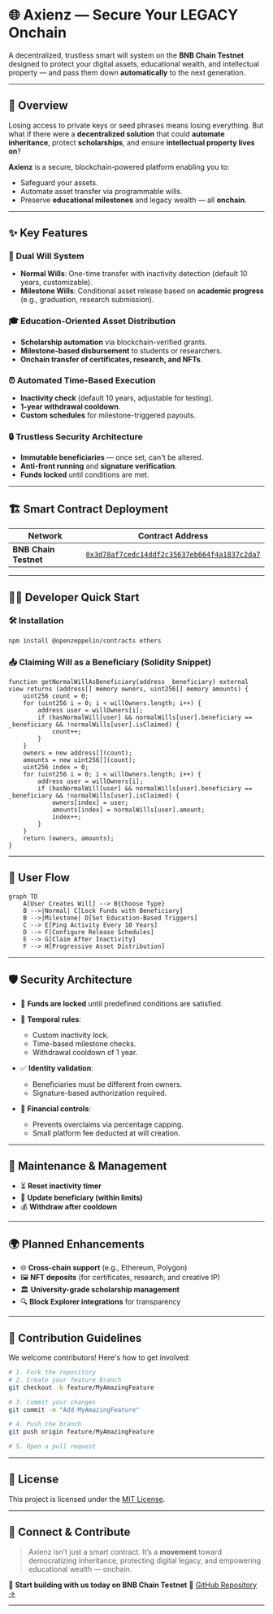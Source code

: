 # 🌐 **Axienz — Secure Your LEGACY Onchain**

A decentralized, trustless smart will system on the **BNB Chain Testnet** designed to protect your digital assets, educational wealth, and intellectual property — and pass them down **automatically** to the next generation.

---

## 📌 **Overview**

Losing access to private keys or seed phrases means losing everything. But what if there were a **decentralized solution** that could **automate inheritance**, protect **scholarships**, and ensure **intellectual property lives on**?

**Axienz** is a secure, blockchain-powered platform enabling you to:

* Safeguard your assets.
* Automate asset transfer via programmable wills.
* Preserve **educational milestones** and legacy wealth — all **onchain**.

---

## ✨ **Key Features**

### 📜 Dual Will System

* **Normal Wills**: One-time transfer with inactivity detection (default 10 years, customizable).
* **Milestone Wills**: Conditional asset release based on **academic progress** (e.g., graduation, research submission).

### 🎓 Education-Oriented Asset Distribution

* **Scholarship automation** via blockchain-verified grants.
* **Milestone-based disbursement** to students or researchers.
* **Onchain transfer of certificates, research, and NFTs**.

### ⏰ Automated Time-Based Execution

* **Inactivity check** (default 10 years, adjustable for testing).
* **1-year withdrawal cooldown**.
* **Custom schedules** for milestone-triggered payouts.

### 🔒 Trustless Security Architecture

* **Immutable beneficiaries** — once set, can't be altered.
* **Anti-front running** and **signature verification**.
* **Funds locked** until conditions are met.

---

## 🏗️ **Smart Contract Deployment**

| Network               | Contract Address                                                                                                               |
| --------------------- | ------------------------------------------------------------------------------------------------------------------------------ |
| **BNB Chain Testnet** | [`0x3d78af7cedc14ddf2c35637eb664f4a1837c2da7`](https://testnet.bscscan.com/address/0x3d78af7cedc14ddf2c35637eb664f4a1837c2da7) |

---

## 🧑‍💻 **Developer Quick Start**

### 🛠 Installation

```bash
npm install @openzeppelin/contracts ethers
```

### 📥 Claiming Will as a Beneficiary (Solidity Snippet)

```solidity
function getNormalWillAsBeneficiary(address _beneficiary) external view returns (address[] memory owners, uint256[] memory amounts) {
    uint256 count = 0;
    for (uint256 i = 0; i < willOwners.length; i++) {
        address user = willOwners[i];
        if (hasNormalWill[user] && normalWills[user].beneficiary == _beneficiary && !normalWills[user].isClaimed) {
            count++;
        }
    }
    owners = new address[](count);
    amounts = new uint256[](count);
    uint256 index = 0;
    for (uint256 i = 0; i < willOwners.length; i++) {
        address user = willOwners[i];
        if (hasNormalWill[user] && normalWills[user].beneficiary == _beneficiary && !normalWills[user].isClaimed) {
            owners[index] = user;
            amounts[index] = normalWills[user].amount;
            index++;
        }
    }
    return (owners, amounts);
}
```

---

## 🔄 **User Flow**

```mermaid
graph TD
    A[User Creates Will] --> B{Choose Type}
    B -->|Normal| C[Lock Funds with Beneficiary]
    B -->|Milestone| D[Set Education-Based Triggers]
    C --> E[Ping Activity Every 10 Years]
    D --> F[Configure Release Schedules]
    E --> G[Claim After Inactivity]
    F --> H[Progressive Asset Distribution]
```

---

## 🛡️ **Security Architecture**

* 🔐 **Funds are locked** until predefined conditions are satisfied.
* 📅 **Temporal rules**:

  * Custom inactivity lock.
  * Time-based milestone checks.
  * Withdrawal cooldown of 1 year.
* ✅ **Identity validation**:

  * Beneficiaries must be different from owners.
  * Signature-based authorization required.
* 💸 **Financial controls**:

  * Prevents overclaims via percentage capping.
  * Small platform fee deducted at will creation.

---

## 🔧 **Maintenance & Management**

* ⏳ **Reset inactivity timer**
* 🔁 **Update beneficiary (within limits)**
* 💰 **Withdraw after cooldown**

---

## 🌍 **Planned Enhancements**

* 🌐 **Cross-chain support** (e.g., Ethereum, Polygon)
* 🖼️ **NFT deposits** (for certificates, research, and creative IP)
* 🏛️ **University-grade scholarship management**
* 🔍 **Block Explorer integrations** for transparency

---

## 🤝 **Contribution Guidelines**

We welcome contributors! Here's how to get involved:

```bash
# 1. Fork the repository
# 2. Create your feature branch
git checkout -b feature/MyAmazingFeature

# 3. Commit your changes
git commit -m "Add MyAmazingFeature"

# 4. Push the branch
git push origin feature/MyAmazingFeature

# 5. Open a pull request
```

---

## 📝 **License**

This project is licensed under the [MIT License](https://opensource.org/licenses/MIT).

---

## 🔗 **Connect & Contribute**

> Axienz isn’t just a smart contract. It’s a **movement** toward democratizing inheritance, protecting digital legacy, and empowering educational wealth — onchain.

🚀 **Start building with us today on BNB Chain Testnet**
🔗 [GitHub Repository →](https://github.com/Debanjannnn/Axienz)

---
